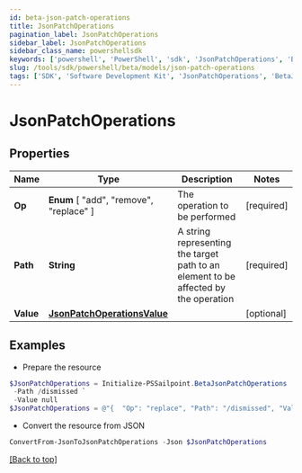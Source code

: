 ```yaml
---
id: beta-json-patch-operations
title: JsonPatchOperations
pagination_label: JsonPatchOperations
sidebar_label: JsonPatchOperations
sidebar_class_name: powershellsdk
keywords: ['powershell', 'PowerShell', 'sdk', 'JsonPatchOperations', 'BetaJsonPatchOperations'] 
slug: /tools/sdk/powershell/beta/models/json-patch-operations
tags: ['SDK', 'Software Development Kit', 'JsonPatchOperations', 'BetaJsonPatchOperations']
---
```



# JsonPatchOperations

## Properties

Name | Type | Description | Notes
------------ | ------------- | ------------- | -------------
**Op** |  **Enum** [  "add",    "remove",    "replace" ] | The operation to be performed | [required]
**Path** | **String** | A string representing the target path to an element to be affected by the operation | [required]
**Value** | [**JsonPatchOperationsValue**](json-patch-operations-value) |  | [optional] 

## Examples

- Prepare the resource
```powershell
$JsonPatchOperations = Initialize-PSSailpoint.BetaJsonPatchOperations  -Op replace `
 -Path /dismissed `
 -Value null
$JsonPatchOperations = @"{  "Op": "replace", "Path": "/dismissed", "Value": "null "}"@
```

- Convert the resource from JSON
```powershell
ConvertFrom-JsonToJsonPatchOperations -Json $JsonPatchOperations
```


[[Back to top]](#) 

